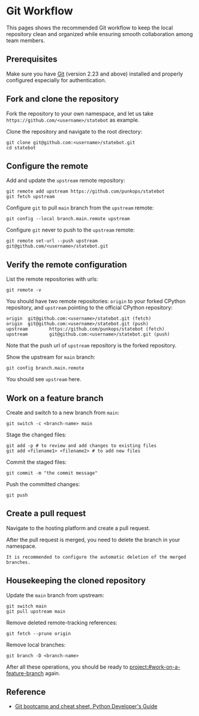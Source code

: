 # Git Workflow

This pages shows the recommended Git workflow to keep the local repository clean and organized while ensuring smooth collaboration among team members.

## Prerequisites

Make sure you have [Git](https://git-scm.com/) (version 2.23 and above) installed and properly configured especially for authentication.

## Fork and clone the repository

Fork the repository to your own namespace, and let us take `https://github.com/<username>/statebot` as example.

Clone the repository and navigate to the root directory:

```shell
git clone git@github.com:<username>/statebot.git
cd statebot
```

## Configure the remote

Add and update the `upstream` remote repository:

```shell
git remote add upstream https://github.com/punkops/statebot
git fetch upstream
```

Configure `git` to pull `main` branch from the `upstream` remote:

```shell
git config --local branch.main.remote upstream
```

Configure `git` never to push to the `upstream` remote:

```shell
git remote set-url --push upstream git@github.com/<username>/statebot.git
```

## Verify the remote configuration

List the remote repositories with urls:

```shell
git remote -v
```

You should have two remote repositories: `origin` to your forked CPython repository, and `upstream` pointing to the official CPython repository:

```shell
origin  git@github.com:<username>/statebot.git (fetch)
origin  git@github.com:<username>/statebot.git (push)
upstream        https://github.com/punkops/statebot (fetch)
upstream        git@github.com:<username>/statebot.git (push)
```

Note that the push url of `upstream` repository is the forked repository.

Show the upstream for `main` branch:

```shell
git config branch.main.remote
```

You should see `upstream` here.

## Work on a feature branch

Create and switch to a new branch from `main`:

```shell
git switch -c <branch-name> main
```

Stage the changed files:

```shell
git add -p # to review and add changes to existing files
git add <filename1> <filename2> # to add new files
```

Commit the staged files:

```shell
git commit -m "the commit message"
```

Push the committed changes:

```shell
git push
```

## Create a pull request

Navigate to the hosting platform and create a pull request.

After the pull request is merged, you need to delete the branch in your namespace.

```{note}
It is recommended to configure the automatic deletion of the merged branches.
```

## Housekeeping the cloned repository

Update the `main` branch from upstream:

```shell
git switch main
git pull upstream main
```

Remove deleted remote-tracking references:

```shell
git fetch --prune origin
```

Remove local branches:

```shell
git branch -D <branch-name>
```

After all these operations, you should be ready to <project:#work-on-a-feature-branch> again.

## Reference

- [Git bootcamp and cheat sheet, Python Developer's Guide](https://devguide.python.org/getting-started/git-boot-camp/)
